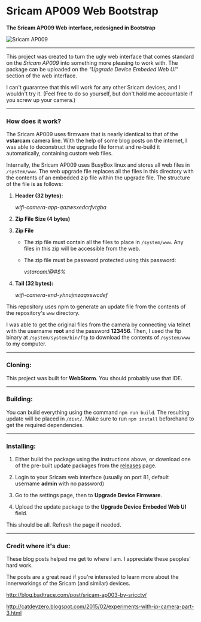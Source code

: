 # Sricam AP009 Web Bootstrap 

**The Sricam AP009 Web interface, redesigned in Bootstrap**

![Sricam AP009](http://i.imgur.com/b4Xaxw4.jpg)

---

This project was created to turn the ugly web interface that comes standard on the _Sricam AP009_ into something more pleasing to work with. The package can be uploaded on the _"Upgrade Device Embeded Web UI"_ section of the web interface.
 
I can't guarantee that this will work for any other Sricam devices, and I wouldn't try it. (Feel free to do so yourself, but don't hold me accountable if you screw up your camera.)
 
---
 
### How does it work?

The Sricam AP009 uses firmware that is nearly identical to that of the **vstarcam** camera line. With the help of some blog posts on the internet, I was able to deconstruct the upgrade file format and re-build it automatically, containing custom web files. 

Internally, the Sricam AP009 uses BusyBox linux and stores all web files in `/system/www`. The web upgrade file replaces all the files in this directory with the contents of an embedded zip file within the upgrade file. The structure of the file is as follows:

1. **Header (32 bytes):**

    _wifi-camera-app-qazwsxedcrfvtgba_

2. **Zip File Size (4 bytes)**

3. **Zip File**

    * The zip file must contain all the files to place in `/system/www`. Any files in this zip will be accessible from the web.
    
    * The zip file must be password protected using this password: 
        
        _vstarcam!@#$%_
    
4. **Tail (32 bytes):**

    _wifi-camera-end-yhnujmzaqxswcdef_
    
This repository uses npm to generate an update file from the contents of the repository's `www` directory.

I was able to get the original files from the camera by connecting via telnet with the username **root** and the password **123456**. Then, I used the ftp binary at `/system/system/bin/ftp` to download the contents of `/system/www` to my computer.

---

### Cloning:

This project was built for **WebStorm**. You should probably use that IDE.

---

### Building:

You can build everything using the command `npm run build`. The resulting update will be placed in `/dist/`. Make sure to run `npm install` beforehand to get the required dependencies.

---

### Installing:

1. Either build the package using the instructions above, or download one of the pre-built update packages from the [releases](https://github.com/MitchTalmadge/Sricam-AP009-Web-Bootstrap/releases) page.

2. Login to your Sricam web interface (usually on port 81, default username **admin** with no password)

3. Go to the settings page, then to **Upgrade Device Firmware**.

4. Upload the update package to the **Upgrade Device Embeded Web UI** field.

This should be all. Refresh the page if needed.

---

### Credit where it's due:

These blog posts helped me get to where I am. I appreciate these peoples' hard work. 

The posts are a great read if you're interested to learn more about the innerworkings of the Sricam (and similar) devices.

http://blog.badtrace.com/post/sricam-ap003-by-sricctv/

http://catdevzero.blogspot.com/2015/02/experiments-with-ip-camera-part-3.html